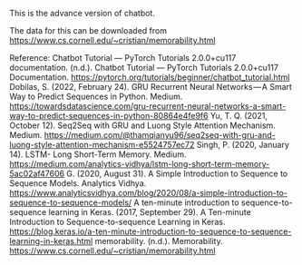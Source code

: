 This is the advance version of chatbot.

The data for this can be downloaded from https://www.cs.cornell.edu/~cristian/memorability.html

Reference:
Chatbot Tutorial — PyTorch Tutorials 2.0.0+cu117 documentation. (n.d.). Chatbot Tutorial — PyTorch Tutorials 2.0.0+cu117 Documentation. https://pytorch.org/tutorials/beginner/chatbot_tutorial.html
Dobilas, S. (2022, February 24). GRU Recurrent Neural Networks — A Smart Way to Predict Sequences in Python. Medium. https://towardsdatascience.com/gru-recurrent-neural-networks-a-smart-way-to-predict-sequences-in-python-80864e4fe9f6
Yu, T. Q. (2021, October 12). Seq2Seq with GRU and Luong Style Attention Mechanism. Medium. https://medium.com/@thamqianyu96/seq2seq-with-gru-and-luong-style-attention-mechanism-e5524757ec72
Singh, P. (2020, January 14). LSTM- Long Short-Term Memory. Medium. https://medium.com/analytics-vidhya/lstm-long-short-term-memory-5ac02af47606
G. (2020, August 31). A Simple Introduction to Sequence to Sequence Models. Analytics Vidhya. https://www.analyticsvidhya.com/blog/2020/08/a-simple-introduction-to-sequence-to-sequence-models/
A ten-minute introduction to sequence-to-sequence learning in Keras. (2017, September 29). A Ten-minute Introduction to Sequence-to-sequence Learning in Keras. https://blog.keras.io/a-ten-minute-introduction-to-sequence-to-sequence-learning-in-keras.html
memorability. (n.d.). Memorability. https://www.cs.cornell.edu/~cristian/memorability.html
